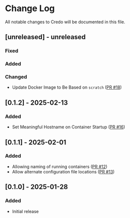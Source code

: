 # Change Log

All notable changes to Credo will be documented in this file.

## [unreleased] - unreleased

### Fixed


### Added


### Changed

- Update Docker Image to Be Based on `scratch` ([PR #18](https://github.com/seantallen-org/credo/pull/18))

## [0.1.2] - 2025-02-13

### Added

- Set Meaningful Hostname on Container Startup ([PR #16](https://github.com/seantallen-org/credo/pull/16))

## [0.1.1] - 2025-02-01

### Added

- Allowing naming of running containers ([PR #12](https://github.com/seantallen-org/credo/pull/12))
- Allow alternate configuration file locations ([PR #13](https://github.com/seantallen-org/credo/pull/13))

## [0.1.0] - 2025-01-28

### Added

- Initial release

